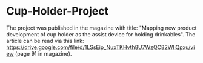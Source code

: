 # Cup-Holder-Project
The project was published in the magazine with title: "Mapping new product development of cup holder as the assist device for holding drinkables". The article can be read via this link: https://drive.google.com/file/d/1LSsEip_NuxTKHvth8U7WzQC82WliQpxu/view (page 91 in magazine).
